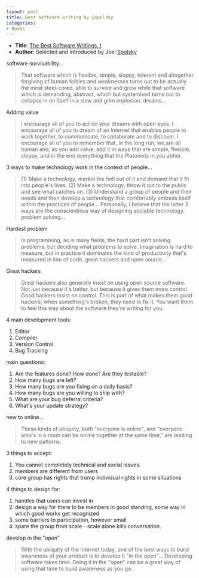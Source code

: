 ```yaml
---
layout: post
title: Best software writing by @spolsky
categories:
- Books
---
```


- **Title**: [The Best Software Writings, I](http://www.amazon.com/Best-Software-Writing-Selected-Introduced/dp/1590595009)
- **Author**: Selected and Introduced by Joel [Spolsky](http://www.joelonsoftware.com/)

software survivability...

> That software which is flexible, simple, sloppy, tolerant and altogether forgiving of human foibles and weaknesses turns out to be actually the most steel-cored, able to survive and grow while that software which is demanding, abstract, which but systemised turns out to collapse in on itself in a slow and grim implosion.
dreams...

Adding value

> I encourage all of you to act on your dreams with open eyes. I encourage all of you to dream of an Internet that enables people to work together, to communicate, to collaborate and to discover. I encourage all of you to remember that, in the long run, we are all human and, as you add value, add it in ways that are simple, flexible, sloppy, and in the end everything that the Platonists in you abhor.

3 ways to make technology work in the context of people...

> (1) Make a technology, market the hell out of it and demand that it fit into people's lives. (2) Make a technology, throw it out to the public and see what catches on. (3) Understand a group of people and their needs and then develop a technology that comfortably embeds itself within the practices of people... Personally, I believe that the latter 2 ways are the conscientious way of designing sociable technology.
problem solving...

Hardest problem

> In programming, as in many fields, the hard part isn't solving problems, but deciding what problems to solve. Imagination is hard to measure, but in practice it dominates the kind of productivity that's measured in line of code.
great hackers and open source...

Great hackers

> Great hackers also generally insist on using open source software. Not just because it's better, but because it gives them more control. Good hackers insist on control. This is part of what makes them good hackers; when something's broken, they need to fix it. You want them to feel this way about the software they're writing for you.

4 main development tools:

1. Editor
1. Compiler
1. Version Control
1. Bug Tracking

main questions:

1. Are the features done? How done? Are they testable?
2. How many bugs are left?
3. How many bugs are you fixing on a daily basis?
4. How many bugs are you willing to ship with?
5. What are your bug deferral criteria?
6. What's your update strategy?

new to online...

> These kinds of ubiquity, both "everyone is online", and "everyone who's in a room can be online together at the same time," are leading to new patterns.

3 things to accept:

1. You cannot completely technical and social issues.
2. members are different from users
3. core group has rights that trump individual rights in some situations

4 things to design for:

1. handles that users can invest in
2. design a way for there to be members in good standing, some way in which good works get recognized
3. some barriers to participation, however small
4. spare the group from scale - scale alone kills conversation.

develop in the "open"

> With the ubiquity of the Internet today, one of the best ways to build awareness of your product is to develop it "in the open"... Developing software takes time. Doing it in the "open" can be a great way of using that time to build awareness as you go.
